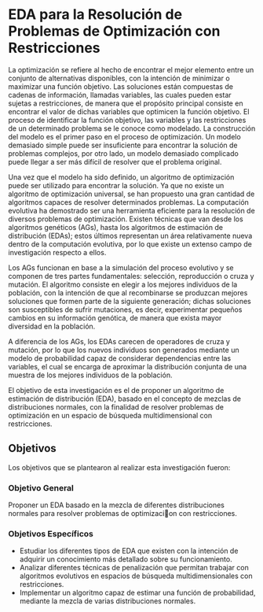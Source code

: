 # EDA para la Resolución de Problemas de Optimización con Restricciones

La optimización se refiere al hecho de encontrar el mejor elemento entre un
conjunto de alternativas disponibles, con la intención de minimizar o maximizar
una función objetivo. Las soluciones están compuestas de cadenas de información,
llamadas variables, las cuales pueden estar sujetas a restricciones, de manera que
el propósito principal consiste en encontrar el valor de dichas variables que optimicen la función objetivo.
El proceso de identificar la función objetivo, las variables y las restricciones
de un determinado problema se le conoce como modelado. La construcción del
modelo es el primer paso en el proceso de optimización. Un modelo demasiado
simple puede ser insuficiente para encontrar la solución de problemas complejos,
por otro lado, un modelo demasiado complicado puede llegar a ser más difícil de
resolver que el problema original.

Una vez que el modelo ha sido definido, un algoritmo de optimización puede
ser utilizado para encontrar la solución. Ya que no existe un algoritmo de optimización universal, se han propuesto una gran cantidad de algoritmos capaces de
resolver determinados problemas.
La computación evolutiva ha demostrado ser una herramienta eficiente para
la resolución de diversos problemas de optimización. Existen técnicas que van
desde los algoritmos genéticos (AGs), hasta los algoritmos de estimación de distribución (EDAs); estos últimos representan un área relativamente nueva dentro
de la computación evolutiva, por lo que existe un extenso campo de investigación
respecto a ellos.


Los AGs funcionan en base a la simulación del proceso evolutivo y se componen de tres partes fundamentales: selección, reproducción o cruza y mutación. El
algoritmo consiste en elegir a los mejores individuos de la población, con la intención de que al recombinarse se produzcan mejores soluciones que formen parte de
la siguiente generación; dichas soluciones son susceptibles de sufrir mutaciones,
es decir, experimentar pequeños cambios en su información genótica, de manera
que exista mayor diversidad en la población.

A diferencia de los AGs, los EDAs carecen de operadores de cruza y mutación,
por lo que los nuevos individuos son generados mediante un modelo de probabilidad capaz de considerar dependencias entre las variables, el cual se encarga de
aproximar la distribución conjunta de una muestra de los mejores individuos de
la población.


El objetivo de esta investigación es el de proponer un algoritmo de estimación
de distribución (EDA), basado en el concepto de mezclas de distribuciones normales, con la finalidad de resolver problemas de optimización en un espacio de
búsqueda multidimensional con restricciones.

## Objetivos

Los objetivos que se plantearon al realizar esta investigación fueron:

### Objetivo General

Proponer un EDA basado en la mezcla de diferentes distribuciones normales
para resolver problemas de optimizacion con restricciones.

### Objetivos Específicos

* Estudiar los diferentes tipos de EDA que existen con la intención de adquirir
un conocimiento más detallado sobre su funcionamiento.
* Analizar diferentes técnicas de penalización que permitan trabajar con algoritmos
evolutivos en espacios de búsqueda multidimensionales con restricciones.
* Implementar un algoritmo capaz de estimar una función de probabilidad,
mediante la mezcla de varias distribuciones normales.
